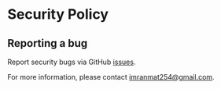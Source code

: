 # Security Policy

## Reporting a bug

Report security bugs via GitHub [issues](https://github.com/imrany/spindle/issues).

For more information, please contact [imranmat254@gmail.com](imranmat254@gmail.com).
